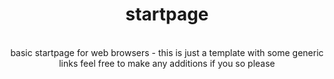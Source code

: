 <div align='center'>
    <h1>startpage</h1>
    <br>
</div>

<div align='center'>basic startpage for web browsers - this is just a template with some generic links feel free to make any additions if you so please</div>
